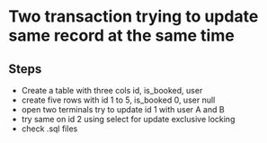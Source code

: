 # Two transaction trying to update same record at the same time

## Steps
- Create a table with three cols id, is_booked, user
- create five rows with id 1 to 5, is_booked 0, user null
- open two terminals try to update id 1 with user A and B
- try same on id 2 using select for update exclusive locking
- check .sql files